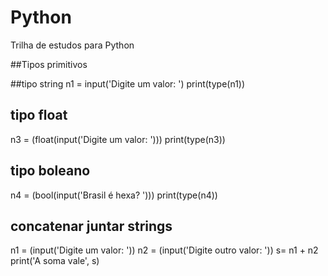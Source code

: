 # Python
Trilha de estudos para Python

##Tipos primitivos

##tipo string
n1 = input('Digite um valor: ')
print(type(n1))

## tipo float 
n3 = (float(input('Digite um valor: ')))
print(type(n3))

## tipo boleano
n4 = (bool(input('Brasil é hexa? ')))
print(type(n4)) 

## concatenar juntar strings

n1 = (input('Digite um valor: '))
n2 = (input('Digite outro valor: '))
s= n1 + n2
print('A soma vale', s)
